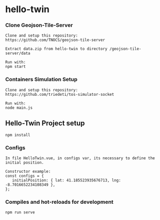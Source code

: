 # hello-twin

### Clone Geojson-Tile-Server
```
Clone and setup this repository:
https://github.com/TNOCS/geojson-tile-server

Extract data.zip from hello-twin to directory /geojson-tile-server/data

Run with:
npm start
```
### Containers Simulation Setup
```
Clone and setup this repository:
https://github.com/triedeti/tos-simulator-socket

Run with:
node main.js
```
## Hello-Twin Project setup
```
npm install
```
### Configs
```
In file HelloTwin.vue, in configs var, its necessary to define the initial position.

Constructor example: 
const configs = {
   initialPosition: { lat: 41.185523935676713, lng: -8.7016652234108349 },
};
```
### Compiles and hot-reloads for development
```
npm run serve
```

